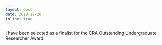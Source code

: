 ```yaml
---
layout: post
date: 2018-12-20
inline: true
---
```

I have been selected as a finalist for the CRA Outstanding Undergraduate Researcher Award.
